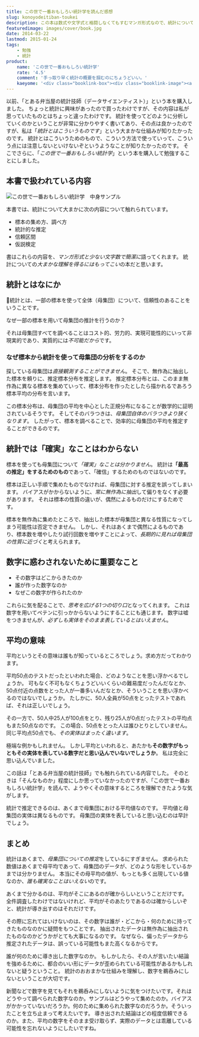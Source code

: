 ```yaml
---
title: この世で一番おもしろい統計学を読んだ感想
slug: konoyodeitiban-toukei
description: この本は数式や文字式と格闘しなくてもすむマンガ形式なので、統計について大まかな理解がしやすいと思います。平均に対する思い込みなど、その数字がどういう意味かがなんとなく理解でき、新聞などで提示されるグラフがぐっと分かりやすくなった気がします。
featuredimage: images/cover/book.jpg
date: 2014-03-22
lastmod: 2015-01-24
tags: 
    - 勉強
    - 統計
product:
    name: 'この世で一番おもしろい統計学'
    rate: '4.5'
    comment: '手っ取り早く統計の概要を掴むのにちょうどいい。'
    kaeyome: '<div class="booklink-box"><div class="booklink-image"><a href="https://www.amazon.co.jp/exec/obidos/asin/447802605X/illusionspace-22/" rel="nofollow" target="_blank"><img src="https://ecx.images-amazon.com/images/I/51lDIMYkHTL._SL160_.jpg" style="border: none;" /></a></div><div class="booklink-info"><div class="booklink-name"><a href="https://www.amazon.co.jp/exec/obidos/asin/447802605X/illusionspace-22/" rel="nofollow" target="_blank">この世で一番おもしろい統計学――誰も「データ」でダマされなくなるかもしれない16講+α</a><div class="booklink-powered-date">posted with <a href="https://yomereba.com" rel="nofollow" target="_blank">ヨメレバ</a></div></div><div class="booklink-detail">アラン・ダブニー,グレディ・クライン ダイヤモンド社 2014-01-31    </div><div class="booklink-link2"><div class="shoplinkamazon"><a href="https://www.amazon.co.jp/exec/obidos/asin/447802605X/illusionspace-22/" rel="nofollow" target="_blank" title="アマゾン" >Amazonで購入</a></div><div class="shoplinkrakuten"><a href="https://hb.afl.rakuten.co.jp/hgc/11acbc01.369b1bf6.11acbc02.cabf9fe9/?pc=http%3A%2F%2Fbooks.rakuten.co.jp%2Frb%2F12613128%2F%3Fscid%3Daf_ich_link_urltxt%26m%3Dhttp%3A%2F%2Fm.rakuten.co.jp%2Fev%2Fbook%2F" rel="nofollow" target="_blank" title="楽天ブックス" >楽天ブックスで購入</a></div>                         <div class="shoplinkkino"><a href="https://ck.jp.ap.valuecommerce.com/servlet/referral?sid=3085416&pid=882196163&vc_url=http%3A%2F%2Fwww.kinokuniya.co.jp%2Ff%2Fdsg-01-9784478026052" target="_blank" title="kino" >紀伊國屋書店で購入<img src="https://ad.jp.ap.valuecommerce.com/servlet/gifbanner?sid=3085416&pid=882196163" height="1" width="1" border="0"></a></div>                   </div></div><div class="booklink-footer"></div></div>'
---
```


以前、「とある弁当屋の統計技師（データサイエンティスト）」という本を購入しました。
ちょっと統計に興味があったので買ったわけですが、その内容は私が思っていたものとはちょっと違ったわけです。
統計を使ってどのように分析していくのかということが非常に分かりやすく書いてあり、その点は良かったのですが、私は「<em>統計とはこういうものです</em>」という大まかな仕組みが知りたかったのです。
統計とはこういうためのもので、こういう方法で使っていって、こういう点には注意しないといけないぞというようなことが知りたかったのです。
そこでさらに、「<em>この世で一番おもしろい統計学</em>」という本を購入して勉強することにしました。

## 本書で扱われている内容

![この世で一番おもしろい統計学　中身サンプル](P3012054.jpg)

本書では、統計について大まかに次の内容について触れられています。

<ul>
<li>標本の集め方、調べ方</li>
<li>統計的な推定</li>
<li>信頼区間</li>
<li>仮説検定</li>
</ul>

書はこれらの内容を、<em>マンガ形式と少ない文字数で簡潔に</em>語ってくれます。
統計についての<em>大まかな理解を得るにはもってこい</em>の本だと思います。

## 統計とはなにか


統計とは、一部の標本を使って全体（母集団）について、信頼性のあることをいうことです。

なぜ一部の標本を用いて母集団の推計を行うのか？

それは母集団すべてを調べることはコスト的、労力的、実現可能性的にいって非現実的であり、実質的には<em>不可能だから</em>です。

### なぜ標本から統計を使って母集団の分析をするのか

探している母集団は<em>直接観測することができません</em>。
そこで、無作為に抽出した標本を頼りに、推定標本分布を推定します。
推定標本分布とは、このまま無作為に異なる標本を集めていって、標本分布を作ったとしたら描かれるであろう標本平均の分布を言います。

この標本分布は、母集団の平均を中心とした正規分布になることが数学的に証明されているそうです。
そしてそのバラつきは、<em>母集団自体のバラつきより狭くなります</em>。
したがって、標本を調べることで、効率的に母集団の平均を推定することができるのです。

## 統計では「確実」なことはわからない

標本を使っても母集団について<em>「確実」なことは分かりません</em>。
統計は<strong>「最高の推定」をするためのもの</strong>であって、「確信」するためのものではないのです。

標本は正しい手順で集めたものでなければ、母集団に対する推定を誤ってしまいます。
バイアスがかからないように、<em>常に無作為に抽出</em>して偏りをなくす必要があります。
それは標本の性質の違いが、偶然によるものだけにするためです。

標本を無作為に集めたところで、抽出した標本が母集団と異なる性質になってしまう可能性は否定できません。
しかし、それはあくまで偶然によるものであり、標本数を増やしたり試行回数を増やすことによって、<em>長期的に見れば母集団の性質に近づく</em>と考えられます。

## 数字に惑わされないために重要なこと

<ul>
<li>その数字はどこからきたのか</li>
<li>誰が作った数字なのか</li>
<li>なぜこの数字が作られたのか</li>
</ul>

これらに気を配ることで、<em>思考を広げる1つの切り口</em>となってくれます。
これは数字を用いてペテンに引っかからないようにすることにも通じます。
数字は嘘をつきませんが、<em>必ずしも実体をそのまま表しているとはいえません</em>。

## 平均の意味

平均というとその意味は誰もが知っているところでしょう。求め方だってわかります。

平均50点のテストだったといわれた場合、どのようなことを思い浮かべるでしょうか。
可もなく不可もなくちょうどいいくらいの難易度だったんだなとか、50点付近の点数をとった人が一番多いんだなとか、そういうことを思い浮かべるのではないでしょうか。
たしかに、50人全員が50点をとったテストであれば、それは正しいでしょう。

その一方で、50人中25人が100点をとり、残り25人が0点だったテストの平均点もまた50点なのです。
この場合、50点をとった人は誰ひとりとしていません。
同じ平均点50点でも、<em>その実体はまったく違います</em>。

極端な例かもしれません。
しかし平均といわれると、あたかも<strong>その数字がもっともその実体を表している数字だと思い込んでいないでしょうか</strong>。
私は完全に思い込んでいました。

この話は「とある弁当屋の統計技師」でも触れられている内容でした。
そのときは「そんなものか」程度にしか思っていなかったのですが、「この世で一番おもしろい統計学」を読んで、ようやくその意味するところを理解できたような気がします。

統計で推定できるのは、あくまで母集団における平均値なのです。
平均値と母集団の実体は異なるものです。
母集団の実体を表していると思い込むのは早計でしょう。

## まとめ

統計はあくまで、<em>母集団についての推定</em>をしているにすぎません。
求められた数値はあくまで母平均であって、母集団のデータが、どのような形をしているかまでは分かりません。
本当にその母平均の値が、もっとも多く出現している値なのか、<em>誰も確実なことはいえない</em>のです。

あくまで分かるのは、平均がそこにあるのが確からしいということだけです。
全件調査したわけではないけれど、平均がそのあたりであるのは確からしいぞと、統計が導き出すのはそれだけです。

その際に忘れてはいけないのは、その数字は誰が・どこから・何のために持ってきたものなのかに疑問をもつことです。
抽出されたデータは無作為に抽出されたものなのかどうかがとても大事になるのです。
なぜなら、偏ったデータから推定されたデータは、誤っている可能性もまた高くなるからです。

誰が何のために導き出した数字なのか。
もしかしたら、その人が言いたい結論を強めるために、都合のいい形にデータが歪められている可能性があるかもしれないと疑うということ。
統計のおおまかな仕組みを理解し、数字を鵜呑みにしないということが大切です。

新聞などで数字を見てもそれを鵜呑みにしないように気をつけたいです。それはどうやって調べられた数字なのか。サンプルはどうやって集めたのか。バイアスがかかっていないだろうか。何のために集められた数字なのだろうか。そういったことを立ち止まって考えたいです。
導き出された結論はどの程度信頼できるのか。また、平均の数字をそのまま受け取らず、実際のデータとは乖離している可能性を忘れないようにしたいですね。
